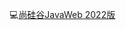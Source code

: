 :computer:[尚硅谷JavaWeb 2022版](https://www.bilibili.com/video/BV1AS4y177xJ/?spm_id_from=333.788.recommend_more_video.0)